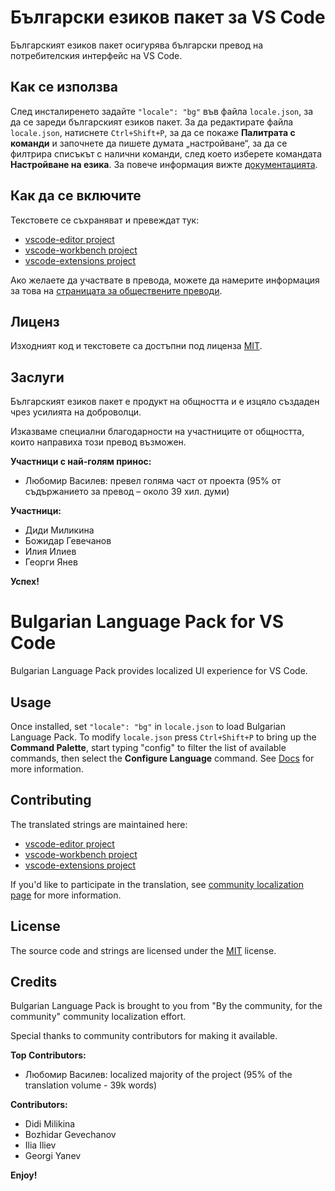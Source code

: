#  Български езиков пакет за VS Code

Българският езиков пакет осигурява български превод на потребителския интерфейс на VS Code.

## Как се използва

След инсталиренето задайте `"locale": "bg"` във файла `locale.json`, за да се зареди българският езиков пакет. За да редактирате файла `locale.json`, натиснете `Ctrl+Shift+P`, за да се покаже **Палитрата с команди** и започнете да пишете думата „настройване“, за да се филтрира списъкът с налични команди, след което изберете командата **Настройване на езика**. За повече информация вижте [документацията](https://go.microsoft.com/fwlink/?LinkId=761051).

## Как да се включите

Текстовете се съхраняват и превеждат тук:

* [vscode-editor project](https://www.transifex.com/microsoft-oss/vscode-editor/language/bg/)
* [vscode-workbench project](https://www.transifex.com/microsoft-oss/vscode-workbench/language/bg/)
* [vscode-extensions project](https://www.transifex.com/microsoft-oss/vscode-extensions/language/bg/)

Ако желаете да участвате в превода, можете да намерите информация за това на [страницата за обществените преводи](https://aka.ms/vscodeloc).

## Лиценз

Изходният код и текстовете са достъпни под лиценза [MIT](https://github.com/Microsoft/vscode-loc/blob/master/LICENSE.md).

## Заслуги

Българският езиков пакет е продукт на общността и е изцяло създаден чрез усилията на доброволци.

Изказваме специални благодарности на участниците от общността, които направиха този превод възможен.

**Участници с най-голям принос:**

* Любомир Василев: превел голяма част от проекта (95% от съдържанието за превод – около 39 хил. думи)

**Участници:**

* Диди Миликина
* Божидар Гевечанов
* Илия Илиев
* Георги Янев

**Успех!**

#  Bulgarian Language Pack for VS Code

Bulgarian Language Pack provides localized UI experience for VS Code.

## Usage

Once installed, set `"locale": "bg"` in `locale.json` to load Bulgarian Language Pack. To modify `locale.json` press `Ctrl+Shift+P` to bring up the **Command Palette**, start typing "config" to filter the list of available commands, then select the **Configure Language** command. See [Docs](https://go.microsoft.com/fwlink/?LinkId=761051) for more information.

## Contributing

The translated strings are maintained here:

* [vscode-editor project](https://www.transifex.com/microsoft-oss/vscode-editor/language/bg/)
* [vscode-workbench project](https://www.transifex.com/microsoft-oss/vscode-workbench/language/bg/)
* [vscode-extensions project](https://www.transifex.com/microsoft-oss/vscode-extensions/language/bg/)

If you'd like to participate in the translation, see [community localization page](https://aka.ms/vscodeloc) for more information.

## License

The source code and strings are licensed under the [MIT](https://github.com/Microsoft/vscode-loc/blob/master/LICENSE.md) license.

## Credits

Bulgarian Language Pack is brought to you from "By the community, for the community" community localization effort.

Special thanks to community contributors for making it available.

**Top Contributors:**

* Любомир Василев: localized majority of the project (95% of the translation volume - 39k words)

**Contributors:**

* Didi Milikina
* Bozhidar Gevechanov
* Ilia Iliev
* Georgi Yanev

**Enjoy!**

